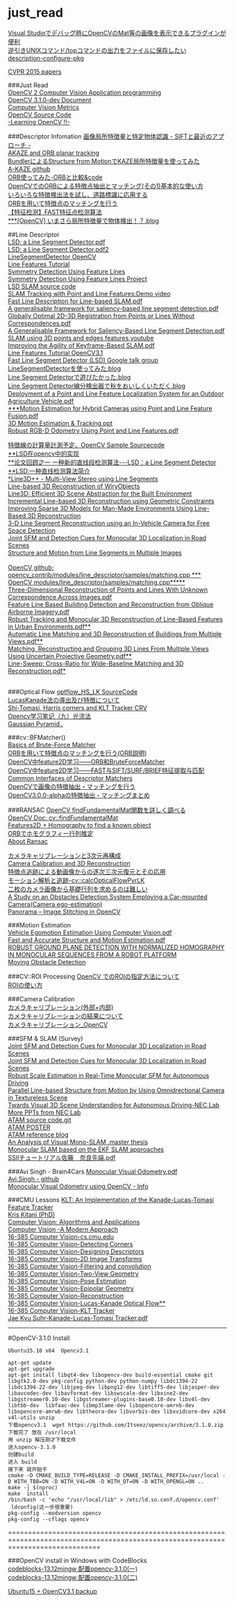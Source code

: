 # just_read  
[Visual Studioでデバッグ時にOpenCVのMat等の画像を表示できるプラグインが便利 ](http://whoopsidaisies.hatenablog.com/entry/2014/11/28/175637)  
[逆引きUNIXコマンド/topコマンドの出力をファイルに保存したい ](http://linux.just4fun.biz/%E9%80%86%E5%BC%95%E3%81%8DUNIX%E3%82%B3%E3%83%9E%E3%83%B3%E3%83%89/top%E3%82%B3%E3%83%9E%E3%83%B3%E3%83%89%E3%81%AE%E5%87%BA%E5%8A%9B%E3%82%92%E3%83%95%E3%82%A1%E3%82%A4%E3%83%AB%E3%81%AB%E4%BF%9D%E5%AD%98%E3%81%97%E3%81%9F%E3%81%84.html)  
[description-configure-pkg](http://www.mike.org.cn/articles/description-configure-pkg-config-pkg_config_path-of-the-relations-between/)  

[CVPR 2015 papers](http://cs.stanford.edu/people/karpathy/cvpr2015papers/)  


###Just Read  
[OpenCV 2 Computer Vision Application programming](http://rem.webd.pl/sudoku/pdf/OpenCV%202%20Computer%20Vision%20Application%20Programming%20Cookbook.pdf)  
[OpenCV 3.1.0-dev Document](http://docs.opencv.org/master/pages.html#gsc.tab=0)  
[Computer Vision Metrics](http://download.springer.com/static/pdf/94/bok%253A978-1-4302-5930-5.pdf?originUrl=http%3A%2F%2Flink.springer.com%2Fbook%2F10.1007%2F978-1-4302-5930-5&token2=exp=1453701326~acl=%2Fstatic%2Fpdf%2F94%2Fbok%25253A978-1-4302-5930-5.pdf%3ForiginUrl%3Dhttp%253A%252F%252Flink.springer.com%252Fbook%252F10.1007%252F978-1-4302-5930-5*~hmac=73add9b1c79870df37ea70fa07316d9ec8792d374e981710421901c088bc7842)  
[OpenCV Source Code](http://opencv.jp/cookbook/opencv_img.html)  
[-Learning OpenCV !!-](http://www.cse.iitk.ac.in/users/vision/dipakmj/papers/OReilly%20Learning%20OpenCV.pdf)  

###Descriptor Infomation
[画像局所特徴量と特定物体認識 - SIFTと最近のアプローチ -](http://www.vision.cs.chubu.ac.jp/cvtutorial/PDF/02SIFTandMore.pdf)  
[AKAZE and ORB planar tracking](http://docs.opencv.org/master/dc/d16/tutorial_akaze_tracking.html#gsc.tab=0)  
[BundlerによるStructure from MotionでKAZE局所特徴量を使ってみた](http://daily.belltail.jp/?p=1387)  
[A-KAZE github](https://github.com/pablofdezalc/akaze)  
[ORB使ってみた-ORBと比較&code](http://pukulab.blog.fc2.com/blog-entry-41.html)    
[OpenCVでのORBによる特徴点抽出とマッチング(その1)基本的な使い方](http://independence-sys.net/main/?p=2632)  
[いろいろな特徴検出法を試し、道路標識に応用する](http://homepage3.nifty.com/ishidate/opencv_10/opencv_10.htm)  
[ORBを用いて特徴点のマッチングを行う](http://homepage3.nifty.com/ishidate/opencv_11/opencv_11.htm)  
[【特征检测】FAST特征点检测算法 ](http://blog.csdn.net/hujingshuang/article/details/46898007)    
[***[OpenCV] いまさら局所特徴量で物体検出！？.blog](http://qiita.com/hmichu/items/f5f1c778a155c7c414fd)  

##Line Descriptor  
[LSD: a Line Segment Detector.pdf ](http://www.ipol.im/pub/art/2012/gjmr-lsd/article.pdf)  
[LSD: a Line Segment Detector.pdf2](http://www.ipol.im/pub/art/2012/gjmr-lsd/revisions/2012-03-24/article.pdf)  
[LineSegmentDetector OpenCV](http://docs.opencv.org/3.0-beta/modules/imgproc/doc/feature_detection.html#linesegmentdetector)  
[Line Features Tutorial](http://docs.opencv.org/3.0-beta/modules/line_descriptor/doc/tutorial.html)  
[Symmetry Detection Using Feature Lines](http://people.mpi-inf.mpg.de/~sjansen/pdfs/Learning_Line_Features_eg11.pdf)  
[Symmetry Detection Using Feature Lines Project](http://www.gris.uni-tuebingen.de/people/staff/bokeloh/project_symmetry2.html)  
[LSD SLAM source code](https://github.com/tum-vision/lsd_slam)   
[SLAM Tracking with Point and Line Features:Demo video](https://www.youtube.com/watch?v=y-dvCv9Fw_8)  
[Fast Line Description for Line-based SLAM.pdf](http://www.bmva.org/bmvc/2012/BMVC/paper083/paper083.pdf)  
[A generalisable framework for saliency-based line segment detection.pdf ](http://www.sciencedirect.com/science/article/pii/S003132031500237X)  
[Globally Optimal 2D-3D Registration from Points or Lines Without Correspondences.pdf ](http://personal.ee.surrey.ac.uk/Personal/J.Guillemaut/publications/15/BrownICCV15.pdf)   
[A Generalisable Framework for Saliency-Based Line Segment Detection.pdf ](http://personal.ee.surrey.ac.uk/Personal/J.Guillemaut/publications/15/BrownPR15.pdf)  
[SLAM using 3D points and edges features.youtube](https://www.youtube.com/watch?v=XTXEKuzHZqw)  
[Improving the Agility of Keyframe-Based SLAM.pdf](http://www.robots.ox.ac.uk/~gk/publications/KleinMurray2008ECCV.pdf)  
[Line Features Tutorial OpenCV3.1](http://docs.opencv.org/trunk/df/dfa/tutorial_line_descriptor_main.html#gsc.tab=0)  
[Fast Line Segment Detector (LSD) Google talk group](http://docs.opencv.org/trunk/df/dfa/tutorial_line_descriptor_main.html#gsc.tab=0)  
[LineSegmentDetectorを使ってみた.blog](http://blog.livedoor.jp/juggleryou/archives/5234344.html)  
[Line Segment Detectorで遊びたかった.blog](http://wildpie.hatenablog.com/entry/2014/10/13/213314)  
[Line Segment Detector線分検出器で秋をおいしくいただく.blog](http://daily.belltail.jp/?p=1153)  
[Deployment of a Point and Line Feature Localization System for an Outdoor Agriculture Vehicle.pdf](https://www.ri.cmu.edu/pub_files/2011/5/jlibbyIcra11Final.pdf)  
[***Motion Estimation for Hybrid Cameras using Point and Line Feature Fusion.pdf](http://www.mva-org.jp/Proceedings/2011CD/papers/04-02.pdf)  
[3D Motion Estimation & Tracking.ppt](http://www-bcf.usc.edu/~suya/Projects-old_files/docs/Slides-Pose.pdf)  
[Robust RGB-D Odometry Using Point and Line Features.pdf](http://faculty.cs.tamu.edu/dzsong/pdfs/Lu-hybrid-ICCV2015-v13.pdf)  
[]()  

[特徴線の計算量計測予定、OpenCV Sample Sourcecode](http://docs.opencv.org/3.1.0/d8/dd4/lsd_lines_8cpp-example.html#gsc.tab=0)  
[**LSD在opencv中的实现](http://blog.csdn.net/mollylee1011/article/details/47292783)  
[**论文回顾之一 一种新的直线段检测算法---LSD：a Line Segment Detector](http://blog.csdn.net/polly_yang/article/details/10085401)  
[**LSD:一种直线检测算法简介](http://blog.csdn.net/carson2005/article/details/9326847)  
[*Line3D++ - Multi-View Stereo using Line Segments](https://github.com/manhofer/Line3Dpp)  
[Line-based 3D Reconstruction of WiryObjects](https://online.tugraz.at/tug_online/voe_main2.getVollText?pDocumentNr=296228&pCurrPk=70326)  
[Line3D: Efficient 3D Scene Abstraction for the Built Environment](https://pdfs.semanticscholar.org/52a5/f2759733b6d296760ca0309aa5bdb454ec3e.pdf)  
[Incremental Line-based 3D Reconstruction using Geometric Constraints](https://pdfs.semanticscholar.org/19b4/153c80733be82b74083fbae3d0e2bde161d1.pdf)  
[Improving Sparse 3D Models for Man-Made Environments Using Line-Based 3D Reconstruction](https://pdfs.semanticscholar.org/2c62/64a8f7ae2f8b69e9125b243ba73848e5fc0c.pdf)  
[3-D Line Segment Reconstruction using an In-Vehicle Camera for Free Space Detection](http://www.murase.nuie.nagoya-u.ac.jp/publications/548-pdf.pdf)  
[Joint SFM and Detection Cues for Monocular 3D Localization in Road Scenes](http://www.cv-foundation.org/openaccess/content_cvpr_2015/papers/Song_Joint_SFM_and_2015_CVPR_paper.pdf)  
[Structure and Motion from Line Segments in Multiple Images](http://www.cis.upenn.edu/~cjtaylor/PUBLICATIONS/pdfs/TaylorPAMI95.pdf)  
[]()  
[OpenCV github: opencv_contrib/modules/line_descriptor/samples/matching.cpp
***](https://github.com/Itseez/opencv_contrib/blob/master/modules/line_descriptor/samples/matching.cpp)  
[OpenCV modules/line_descriptor/samples/matching.cpp***** ](https://sourceforge.net/p/emgucv/opencv_contrib/ci/master/tree/modules/line_descriptor/samples/matching.cpp#l195)  
[Three-Dimensional Reconstruction of Points and Lines With Unknown Correspondence Across Images.pdf](http://www.cse.psu.edu/~rtc12/Papers/cheng01IJCV.pdf)  
[Feature Line Based Building Detection and Reconstruction from Oblique Airborne Imagery.pdf](http://www.int-arch-photogramm-remote-sens-spatial-inf-sci.net/XL-4-W5/199/2015/isprsarchives-XL-4-W5-199-2015.pdf)  
[Robust Tracking  and  Monocular 3D Reconstruction  of  Line-Based Features  in  Urban Environments.pdf**](http://www6.in.tum.de/Main/Publications/Schoenherr2010d.pdf)  
[Automatic Line Matching and 3D Reconstruction of Buildings from Multiple Views.pdf**](https://www.robots.ox.ac.uk/~vgg/publications/1999/Baillard99a/baillard99a.pdf)  
[Matching, Reconstructing and Grouping 3D Lines From Multiple Views Using Uncertain Projective Geometry.pdf**](http://www.ipb.uni-bonn.de/fileadmin/publication/pdf/Heuel2001Matching.pdf)  
[Line-Sweep: Cross-Ratio for Wide-Baseline Matching and 3D Reconstruction.pdf*](http://www.cv-foundation.org/openaccess/content_cvpr_2015/papers/Ramalingam_Line-Sweep_Cross-Ratio_For_2015_CVPR_paper.pdf)  
[]()  
[]()  












###Optical Flow
[optflow_HS_LK SourceCode](http://opencv.jp/sample/optical_flow.html#optflowHSLK)  
[LucasKanade法の導出及び特徴について](http://d.hatena.ne.jp/developer6527/20121221/1355754203)    
[Shi-Tomasi, Harris corners   and  KLT Tracker CRV ](http://www.computerrobotvision.org/2010/tutorial_day/shi_tomasi_klt_tracker_fiala.pdf)  
[Opencv学习笔记（九）光流法 ](http://blog.csdn.net/crzy_sparrow/article/details/7407604)  
[Gaussian Pyramid..](http://www.cs.toronto.edu/~kyros/courses/320/Lectures.2013s/lecture.2013s.09.pdf)  


###cv::BFMatcher()  
[Basics of Brute-Force Matcher](http://docs.opencv.org/3.0-beta/doc/py_tutorials/py_feature2d/py_matcher/py_matcher.html)  
[ORBを用いて特徴点のマッチングを行う(ORB説明)](http://homepage3.nifty.com/ishidate/opencv_11/opencv_11.htm)  
[OpenCV中feature2D学习——ORB和BruteForceMatcher ](http://blog.csdn.net/holybin/article/details/48776949)  
[OpenCV中feature2D学习——FAST与SIFT/SURF/BRIEF特征提取与匹配 ](http://blog.csdn.net/holybin/article/details/44778747)  
[Common Interfaces of Descriptor Matchers](http://docs.opencv.org/2.4/modules/features2d/doc/common_interfaces_of_descriptor_matchers.html#descriptormatcher-create)  
[OpenCVで画像の特徴抽出・マッチングを行う](http://whoopsidaisies.hatenablog.com/entry/2013/12/07/135810#DescriptorMatcher)  
[OpenCV3.0.0-alphaの特徴抽出・マッチングまとめ](http://whoopsidaisies.hatenablog.com/entry/2014/08/20/200215)  


###RANSAC
[OpenCV findFundamentalMat関数を詳しく調べる](http://homepage3.nifty.com/ishidate/opencv_23/opencv_23.htm)  
[OpenCV Doc: cv::findFundamentalMat](http://opencv.jp/opencv-2svn/cpp/camera_calibration_and_3d_reconstruction.html#cv-findfundamentalmat)   
[Features2D + Homography to find a known object](http://docs.opencv.org/2.4/doc/tutorials/features2d/feature_homography/feature_homography.html)  
[ORBでホモグラフィー行列推定](http://pukulab.blog.fc2.com/blog-entry-59.html)  
[About Ransac](http://ramsrigoutham.com/tag/ransac/)  

[カメラキャリブレーションと3次元再構成](http://opencv.jp/opencv-2svn/cpp/camera_calibration_and_3d_reconstruction.html#cv-findhomography)    
[Camera Calibration and 3D Reconstruction](http://docs.opencv.org/2.4/modules/calib3d/doc/camera_calibration_and_3d_reconstruction.html?highlight=findhomography)  
[特徴点追跡による動画像からの逐次三次元復元とその応用](http://yokoya.naist.jp/paper/datas/1407/SSII%E3%83%81%E3%83%A5%E3%83%BC%E3%83%88%E3%83%AA%E3%82%A2%E3%83%AB%E4%BD%90%E8%97%A4.pdf)  
[モーション解析と追跡-cv::calcOpticalFlowPyrLK](http://opencv.jp/opencv-2svn/cpp/motion_analysis_and_object_tracking.html)  
[二枚のカメラ画像から基礎行列を求めるのは難しい](http://homepage3.nifty.com/ishidate/opencv_19/opencv_19.htm)  
[A Study on an Obstacles Detection System Employing a Car-mounted Camera(Camera ego-estimation)](https://ds.lib.kyutech.ac.jp/dspace/bitstream/10228/5313/1/D-231_kou_k_371.pdf)  
[Panorama – Image Stitching in OpenCV](http://ramsrigoutham.com/tag/ransac/)  

###Motion Estimation  
[Vehicle Egomotion Estimation Using Computer Vision.pdf](http://ssl.mit.edu/files/website/theses/SM-2008-PanishRobert.pdf)  
[Fast and Accurate Structure and Motion Estimation.pdf](http://liu.diva-portal.org/smash/get/diva2:271764/FULLTEXT02.pdf)  
[ROBUST GROUND PLANE DETECTION WITH NORMALIZED HOMOGRAPHY IN MONOCULAR SEQUENCES FROM A ROBOT PLATFORM ](http://www.public.asu.edu/~bli24/Papers/ICIP06-robot-ground-detect.pdf)   
[Moving Obstacle Detection](http://vgl-ait.org/cvwiki/doku.php?id=opencv:tutorial:optical_flow#dokuwiki__top)  



###CV::ROI Processing
[OpenCV でのROIの指定方法について](http://oshiete.goo.ne.jp/qa/7254068.html)  
[ROIの使い方](http://www.eml.ele.cst.nihon-u.ac.jp/~momma/wiki/wiki.cgi/OpenCV/ROI%E3%81%AE%E4%BD%BF%E3%81%84%E6%96%B9.html)  

###Camera Calibration  
[カメラキャリブレーション(外部+内部)](http://tessy.org/wiki/index.php?%A5%AB%A5%E1%A5%E9%A5%AD%A5%E3%A5%EA%A5%D6%A5%EC%A1%BC%A5%B7%A5%E7%A5%F3(%B3%B0%C9%F4%2B%C6%E2%C9%F4))  
[カメラキャリブレーションの結果について](http://detail.chiebukuro.yahoo.co.jp/qa/question_detail/q1062693080)  
[カメラキャリブレーション_OpenCV](http://opencv.jp/sample/camera_calibration.html#calibration)  
[]()  



###SFM & SLAM (Survey)  
[Joint SFM and Detection Cues for Monocular 3D Localization in Road Scenes](http://www.cv-foundation.org/openaccess/content_cvpr_2015/papers/Song_Joint_SFM_and_2015_CVPR_paper.pdf)  
[Joint SFM and Detection Cues for Monocular 3D Localization in Road Scenes](http://sunw.csail.mit.edu/papers/56_Song_SUNw.pdf)  
[Robust Scale Estimation in Real-Time Monocular SFM for Autonomous Driving](http://www.google.com/patents/US20150117709)  
[Parallel Line-based Structure from Motion by Using Omnidrectional Camera in Textureless Scene](http://www.robot.t.u-tokyo.ac.jp/~yamashita/paper/A/A037Final.pdf)  
[Twards Visual 3D Scene Understanding for Autonomous Driving-NEC Lab](http://www.linyq.com/Penn_industry_day_v7.pdf)    
[More PPTs from NEC Lab](http://www.linyq.com/)   
[ATAM source code.git](https://github.com/CVfAR/ATAM)  
[ATAM POSTER](http://ieeexplore.ieee.org/xpl/login.jsp?tp=&arnumber=7328103&url=http%3A%2F%2Fieeexplore.ieee.org%2Fiel7%2F7327075%2F7328030%2F07328103.pdf%3Farnumber%3D7328103)  
[ATAM reference blog](http://blog.livedoor.jp/tmako123-programming/archives/45862079.html)  
[An Analysis of Visual Mono-SLAM .master thesis](http://www-lehre.inf.uos.de/~svalbrec/documents/master_thesis.pdf)  
[Monocular SLAM based on the EKF SLAM approaches](http://vision.ia.ac.cn/Students/gzp/monocularslam.html)  
[SSIIチュートリアル佐藤＿奈良先端.pdf](http://yokoya.naist.jp/paper/datas/1407/SSII%E3%83%81%E3%83%A5%E3%83%BC%E3%83%88%E3%83%AA%E3%82%A2%E3%83%AB%E4%BD%90%E8%97%A4.pdf)  





###Avi Singh - Brain4Cars
[Monocular Visual Odometry.pdf](http://avisingh599.github.io/assets/ugp2-report.pdf)  
[Avi Singh - github](https://github.com/avisingh599)  
[Monocular Visual Odometry using OpenCV - Info](https://avisingh599.github.io/vision/monocular-vo/)  
[]()  


###CMU Lessons
[KLT: An Implementation of the Kanade-Lucas-Tomasi Feature Tracker](http://www.ces.clemson.edu/~stb/klt/)  
[Kris Kitani (PhD)](http://www.cs.cmu.edu/~kkitani/)  
[Computer Vision: Algorithms and Applications](http://szeliski.org/Book/)  
[Computer Vision -A Modern Approach](http://cdn.preterhuman.net/texts/science_and_technology/artificial_intelligence/Computer%20Vision%20A%20Modern%20Approach%20-%20Forsyth%20,%20Ponce.pdf)  
[16-385 Computer Vision-cs.cmu.edu](http://www.cs.cmu.edu/~16385/)  
[16-385 Computer Vision-Detecting Corners](http://www.cs.cmu.edu/~16385/lectures/Lecture7.pdf)  
[16-385 Computer Vision-Designing Descriptors](http://www.cs.cmu.edu/~16385/lectures/Lecture8.pdf)  
[16-385 Computer Vision-2D Image Transforms](http://www.cs.cmu.edu/~16385/lectures/Lecture13.pdf)  
[16-385 Computer Vision-Filtering and convolution](http://www.cs.cmu.edu/~16385/lectures/Lecture14.pdf)  
[16-385 Computer Vision-Two-View Geometry](http://www.cs.cmu.edu/~16385/lectures/Lecture16.pdf)  
[16-385 Computer Vision-Pose Estimation](http://www.cs.cmu.edu/~16385/lectures/Lecture17.pdf)  
[16-385 Computer Vision-Epipolar Geometry](http://www.cs.cmu.edu/~16385/lectures/Lecture18.pdf)  
[16-385 Computer Vision-Reconstruction](http://www.cs.cmu.edu/~16385/lectures/Lecture19.pdf)  
[16-385 Computer Vision-Lucas-Kanade Optical Flow**](http://www.cs.cmu.edu/~16385/lectures/Lecture21.pdf)  
[16-385 Computer Vision-KLT Tracker](http://www.cs.cmu.edu/~16385/lectures/Lecture23.pdf)   
[Jae Kyu Suhr-Kanade-Lucas-Tomasi Tracker.pdf](http://web.yonsei.ac.kr/jksuhr/articles/Kanade-Lucas-Tomasi%20Tracker.pdf)   

---------------------------------------------------------------------------------------------
#OpenCV-3.1.0 Install

    Ubuntu15.10 x64  Opencv3.1  
    
    apt-get update  
    apt-get upgrade  
    apt-get install libqt4-dev libopencv-dev build-essential cmake git libgtk2.0-dev pkg-config python-dev python-numpy libdc1394-22 libdc1394-22-dev libjpeg-dev libpng12-dev libtiff5-dev libjasper-dev libavcodec-dev libavformat-dev libswscale-dev libxine2-dev libgstreamer0.10-dev libgstreamer-plugins-base0.10-dev libv4l-dev libtbb-dev  libfaac-dev libmp3lame-dev libopencore-amrnb-dev libopencore-amrwb-dev libtheora-dev libvorbis-dev libxvidcore-dev x264 v4l-utils unzip   
    下载opencv3.1  wget https://github.com/Itseez/opencv/archive/3.1.0.zip
    下载完了 放在 /usr/local  
    用 unzip 解压刚才下载文件
    进入opencv-3.1.0  
    创建build
    进入 build 
    接下来 就开始干
    cmake -D CMAKE_BUILD_TYPE=RELEASE -D CMAKE_INSTALL_PREFIX=/usr/local -D WITH_TBB=ON -D WITH_V4L=ON -D WITH_QT=ON -D WITH_OPENGL=ON ..
    make -j $(nproc)
    make  install 
    /bin/bash -c 'echo "/usr/local/lib" > /etc/ld.so.conf.d/opencv.conf'
     ldconfig(这一步很重要)
    pkg-config --modversion opencv
    pkg-config --cflags opencv    
===================================================================================================================================

###OpenCV install in Windows with CodeBlocks  
[codeblocks-13.12mingw 配置opencv-3.1.0(一)](http://m.blog.csdn.net/article/details?id=50532973)  
[codeblocks-13.12mingw 配置opencv-3.1.0(二)](http://m.blog.csdn.net/article/details?id=50533575)  


[Ubuntu15 + OpenCV3.1 backup](http://jingyan.baidu.com/article/cb5d6105e4519e005c2fe014.html)  
